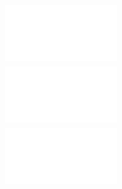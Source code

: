 ![Node MCU Telegram Manual](nodeMCU-Telegram-Manual.md)

![Node MCU Show Me Love](nodeMCU-ShowMeLove-Manual.md)

![Node MCU Smart Ventilator](nodeMCU-Ventilator-Manual.md)
